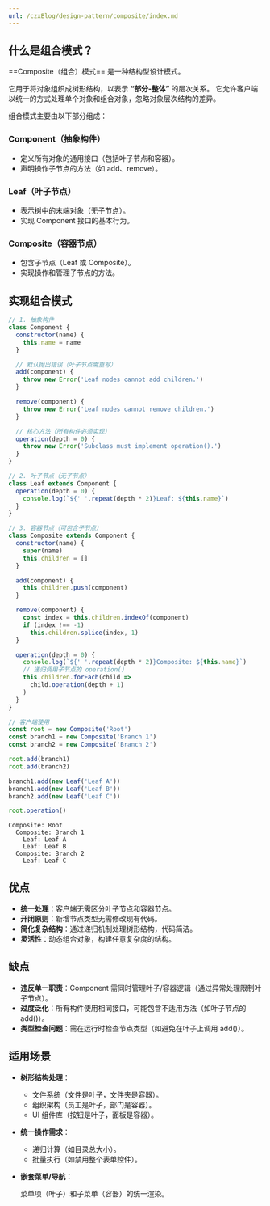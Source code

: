 ```yaml
---
url: /czxBlog/design-pattern/composite/index.md
---
```

## 什么是组合模式？

\==Composite（组合）模式== 是一种结构型设计模式。

它用于将对象组织成树形结构，以表示 **“部分-整体”** 的层次关系。
它允许客户端以统一的方式处理单个对象和组合对象，忽略对象层次结构的差异。

组合模式主要由以下部分组成：

### Component（抽象构件）

* 定义所有对象的通用接口（包括叶子节点和容器）。
* 声明操作子节点的方法（如 add、remove）。

### Leaf（叶子节点）

* 表示树中的末端对象（无子节点）。
* 实现 Component 接口的基本行为。

### Composite（容器节点）

* 包含子节点（Leaf 或 Composite）。
* 实现操作和管理子节点的方法。

## 实现组合模式

```js
// 1. 抽象构件
class Component {
  constructor(name) {
    this.name = name
  }

  // 默认抛出错误（叶子节点需重写）
  add(component) {
    throw new Error('Leaf nodes cannot add children.')
  }

  remove(component) {
    throw new Error('Leaf nodes cannot remove children.')
  }

  // 核心方法（所有构件必须实现）
  operation(depth = 0) {
    throw new Error('Subclass must implement operation().')
  }
}

// 2. 叶子节点（无子节点）
class Leaf extends Component {
  operation(depth = 0) {
    console.log(`${' '.repeat(depth * 2)}Leaf: ${this.name}`)
  }
}

// 3. 容器节点（可包含子节点）
class Composite extends Component {
  constructor(name) {
    super(name)
    this.children = []
  }

  add(component) {
    this.children.push(component)
  }

  remove(component) {
    const index = this.children.indexOf(component)
    if (index !== -1)
      this.children.splice(index, 1)
  }

  operation(depth = 0) {
    console.log(`${' '.repeat(depth * 2)}Composite: ${this.name}`)
    // 递归调用子节点的 operation()
    this.children.forEach(child =>
      child.operation(depth + 1)
    )
  }
}

// 客户端使用
const root = new Composite('Root')
const branch1 = new Composite('Branch 1')
const branch2 = new Composite('Branch 2')

root.add(branch1)
root.add(branch2)

branch1.add(new Leaf('Leaf A'))
branch1.add(new Leaf('Leaf B'))
branch2.add(new Leaf('Leaf C'))

root.operation()
```

```console
Composite: Root
  Composite: Branch 1
    Leaf: Leaf A
    Leaf: Leaf B
  Composite: Branch 2
    Leaf: Leaf C
```

## 优点

* **统一处理**：客户端无需区分叶子节点和容器节点。
* **开闭原则**：新增节点类型无需修改现有代码。
* **简化复杂结构**：通过递归机制处理树形结构，代码简洁。
* **灵活性**：动态组合对象，构建任意复杂度的结构。

## 缺点

* **违反单一职责**：Component 需同时管理叶子/容器逻辑（通过异常处理限制叶子节点）。
* **过度泛化**：所有构件使用相同接口，可能包含不适用方法（如叶子节点的 add()）。
* **类型检查问题**：需在运行时检查节点类型（如避免在叶子上调用 add()）。

## 适用场景

* **树形结构处理**：

  * 文件系统（文件是叶子，文件夹是容器）。
  * 组织架构（员工是叶子，部门是容器）。
  * UI 组件库（按钮是叶子，面板是容器）。

* **统一操作需求**：

  * 递归计算（如目录总大小）。
  * 批量执行（如禁用整个表单控件）。

* **嵌套菜单/导航**：

  菜单项（叶子）和子菜单（容器）的统一渲染。
